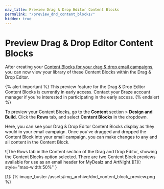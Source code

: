 ```yaml
---
nav_title: Preview Drag & Drop Editor Content Blocks
permalink: "/preview_dnd_content_blocks/"
hidden: true
---
```


# Preview Drag & Drop Editor Content Blocks

After creating your [Content Blocks for your drag & drop email campaigns]({{site.baseurl}}/user_guide/message_building_by_channel/email/drag_and_drop/dnd_content_blocks/), you can now view your library of these Content Blocks within the Drag & Drop Editor.

{% alert important %}
This preview feature for the Drag & Drop Editor Content Blocks is currently in early access. Contact your Braze account manager if you're interested in participating in the early access.
{% endalert %}

To preview your Content Blocks, go to the **Content** section > **Design and Build**. Click the **Rows** tab, and select **Content Blocks** in the dropdown. 

Here, you can see your Drag & Drop Editor Content Blocks display as they would in your email campaign. Once you've dragged and dropped the Content Block into your email campaign, you can make changes to any and all content in the Content Block. 

![The Rows tab in the Content section of the Drag and Drop Editor, showing the Content Blocks option selected. There are two Content Block previews available for use as an email header for MyDealz and ArtNight.][1]{: style="max-width:50%" }


[1]: {% image_buster /assets/img_archive/dnd_content_block_preview.png %} 